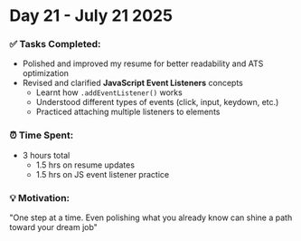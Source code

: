 # Day 21 - July 21 2025

### ✅ Tasks Completed:
- Polished and improved my resume for better readability and ATS optimization 
- Revised and clarified **JavaScript Event Listeners** concepts  
  - Learnt how `.addEventListener()` works  
  - Understood different types of events (click, input, keydown, etc.)  
  - Practiced attaching multiple listeners to elements

### ⏰ Time Spent:
- 3 hours total  
  - 1.5 hrs on resume updates  
  - 1.5 hrs on JS event listener practice

### 💡 Motivation:
"One step at a time. Even polishing what you already know can shine a path toward your dream job"

